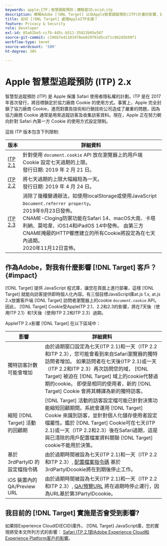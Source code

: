 ```yaml
---
keywords: apple;ITP；智慧跟蹤預防；體驗雲ID;ecid;itp
description: 瞭解Adobe [!DNL Target] 以及Apple智慧跟蹤預防(ITP)計畫的影響，該計畫旨在保護Safari用戶的隱私。
title: 如何 [!DNL Target] 處理AppleITP支援？
feature: Privacy & Security
role: Developer
exl-id: 05a62be5-ccfb-4d5c-b511-35023b95e567
source-git-commit: c196b7e41101978ee029f93d5cd71c9b2d5b99f1
workflow-type: tm+mt
source-wordcount: '589'
ht-degree: 38%

---
```


# Apple 智慧型追蹤預防 (ITP) 2.x

智慧型追蹤預防 (ITP) 是 Apple 保護 Safari 使用者隱私權的計劃。ITP 是在 2017 年首次發行，將目標鎖定於協力廠商 Cookie 的使用方式。事實上，Apple 完全封鎖了協力廠商 Cookie，進而對廣告技術和行銷技術公司造成了嚴重的問題，因為協力廠商 Cookie 通常是用來追蹤訪客及收集訪客資料。現在，Apple 正在努力朝向針對 Safari 內第一方 Cookie 的使用方式設定限制。

這些 ITP 版本包含下列限制:

| 版本 | 詳細資料 |
| --- | --- |
| [ITP 2.1](https://webkit.org/blog/8613/intelligent-tracking-prevention-2-1/) | 針對使用 `document.cookie` API 放在瀏覽器上的用戶端 Cookie 設定七天過期的上限。<br>發行日期: 2019 年 2 月 21 日。 |
| [ITP 2.2](https://webkit.org/blog/8828/intelligent-tracking-prevention-2-2/) | 將七天過期的上限大幅縮短為一天。<br>發行日期: 2019 年 4 月 24 日。 |
| [ITP 2.3](https://webkit.org/blog/9521/intelligent-tracking-prevention-2-3/) | 消除了幾種變通辦法，如使用localStorage或使用JavaScript `Document.referrer property`。<br>2019年9月23日發佈。<br>CNAME-Cloging防禦功能在Safari 14、macOS大南、卡塔利納、莫哈韋、iOS14和iPadOS 14中發佈。 由第三方CNAME掩蔽的HTTP響應建立的所有Cookie將設定為在七天內過期。<br>2020年11月12日宣佈。 |

## 作為Adobe，對我有什麼影響 [!DNL Target] 客戶？ {#impact}

[!DNL Target] 提供 JavaScript 程式庫，讓您在頁面上進行部署，這樣 [!DNL Target] 就能向訪客提供即時個人化內容。有三個目標JavaScript庫at.js 1.x, at.js 2.x放置客戶端 [!DNL Target] 訪問者瀏覽器上的cookie `document.cookie` API。 因此， [!DNL Target] Cookie受AppleITP 2.1、2.2和2.3的影響，將在7天後（使用ITP 2.1）和1天後（使用ITP 2.2和ITP 2.3）過期。

AppleITP 2.x影響 [!DNL Target] 在以下區域中：

| 影響 | 詳細資料 |
| --- | --- |
| 獨特訪客計數可能會增加 | 由於過期窗口設定為七天(ITP 2.1)和一天（ITP 2.2和ITP 2.3），您可能會看到來自Safari瀏覽器的獨特訪問者增加。 如果訪問者在七天後(ITP 2.1)或一天（ITP 2.2和ITP 2.3）再次訪問您的域， [!DNL Target] 被迫在 [!DNL Target] 域上的cookie代替過期的cookie。 即使是相同的使用者，新的 [!DNL Target] Cookie 會將其轉譯為新的獨特訪客。 |
| 縮短 [!DNL Target] 活動的回顧期 | [!DNL Target] 活動的訪客設定檔可能已針對決策功能縮短回顧期間。系統會運用 [!DNL Target] Cookie 來識別訪客，並針對個人化儲存使用者設定檔屬性。鑑於 [!DNL Target] Cookie可在七天(ITP 2.1)或一天（ITP 2.2和2.3）後在Safari過期，這是與已清除的用戶配置檔案資料關聯 [!DNL Target] cookie不能用於決策。 |
| 基於 3rdPartyID 的設定檔指令碼 | 由於過期時間被設為七天(ITP 2.1)和一天（ITP 2.2和ITP 2.3）, [配置檔案指令碼](/help/main/c-target/c-visitor-profile/profile-parameters.md) 基於3rdPartyIDcookie將在到期後停止工作。 |
| iOS 裝置內的 QA/Preview URL | 由於過期時間被設為七天(ITP 2.1)和一天（ITP 2.2和ITP 2.3）, [QA/預覽URL](/help/main/c-activities/c-activity-qa/activity-qa.md) 將在過期時停止運行，因為URL基於第3PartyIDcookie。 |

## 我目前的 [!DNL Target] 實施是否會受到影響?

如果除Experience CloudID(ECID)庫外， [!DNL Target] JavaScript庫，您的實現將受本文所列方式的影響： [Safari ITP 2.1對Adobe Experience Cloud和Experience Platform客戶的影響](https://medium.com/adobetech/safari-itp-2-1-impact-on-adobe-experience-cloud-customers-9439cecb55ac)。
